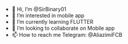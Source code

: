 - 👋 Hi, I’m @SirBinary01
- 👀 I’m interested in mobile app
- 🌱 I’m currently learning FLUTTER
- 💞️ I’m looking to collaborate on Mobile app
- 📫 How to reach me Telegram: @AliazimiFCB 

<!---
SirBinary01/SirBinary01 is a ✨ special ✨ repository because its `README.md` (this file) appears on your GitHub profile.
You can click the Preview link to take a look at your changes.
--->
